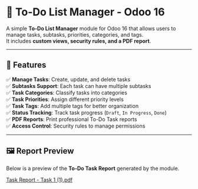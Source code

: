 # 📌 To-Do List Manager - Odoo 16

A simple **To-Do List Manager** module for Odoo 16 that allows users to manage tasks, subtasks, priorities, categories, and tags.  
It includes **custom views, security rules, and a PDF report**.

---

## 📜 Features
✅ **Manage Tasks**: Create, update, and delete tasks  
✅ **Subtasks Support**: Each task can have multiple subtasks  
✅ **Task Categories**: Classify tasks into categories  
✅ **Task Priorities**: Assign different priority levels  
✅ **Task Tags**: Add multiple tags for better organization  
✅ **Status Tracking**: Track task progress (`Draft`, `In Progress`, `Done`)  
✅ **PDF Reports**: Print professional To-Do Task reports  
✅ **Access Control**: Security rules to manage permissions  

---
## 🖼️ Report Preview
Below is a preview of the **To-Do Task Report** generated by the module.

[Task Report - Task 1 (1).pdf](https://github.com/user-attachments/files/19318864/Task.Report.-.Task.1.1.pdf)
